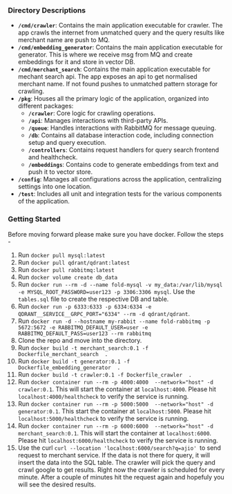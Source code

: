 ### Directory Descriptions

- **`/cmd/crawler`**: Contains the main application executable for crawler. The app crawls the internet from unmatched query and the query results like merchant name are push to MQ.
- **`/cmd/embedding_generator`**: Contains the main application executable for generator. This is where we receive msg from MQ and create embeddings for it and store in vector DB.
- **`/cmd/merchant_search`**: Contains the main application executable for mechant search api. The app exposes an api to get normalised merchant name. If not found pushes to unmatched pattern storage for crawling.
- **`/pkg`**: Houses all the primary logic of the application, organized into different packages:
  - **`/crawler`**: Core logic for crawling operations.
  - **`/api`**: Manages interactions with third-party APIs.
  - **`/queue`**: Handles interactions with RabbitMQ for message queuing.
  - **`/db`**: Contains all database interaction code, including connection setup and query execution.
  - **`/controllers`**: Contains request handlers for query search frontend and healthcheck.
  - **`/embeddings`**: Contains code to generate embeddings from text and push it to vector store.
- **`/config`**: Manages all configurations across the application, centralizing settings into one location.
- **`/test`**: Includes all unit and integration tests for the various components of the application.

### Getting Started

Before moving forward please make sure you have docker. Follow the steps - 
1) Run `docker pull mysql:latest`
2) Run `docker pull qdrant/qdrant:latest`
3) Run `docker pull rabbitmq:latest`
4) Run `docker volume create db_data`
5) Run `docker run --rm -d --name fold-mysql -v my_data:/var/lib/mysql -e MYSQL_ROOT_PASSWORD=user123 -p 3306:3306 mysql`. Use the `tables.sql` file to create the respective DB and table.
6) Run `docker run -p 6333:6333 -p 6334:6334 -e QDRANT__SERVICE__GRPC_PORT="6334" --rm -d qdrant/qdrant`. 
7) Run `docker run -d --hostname my-rabbit --name fold-rabbitmq -p 5672:5672 -e RABBITMQ_DEFAULT_USER=user -e RABBITMQ_DEFAULT_PASS=user123 --rm rabbitmq`
8) Clone the repo and move into the directory.
9) Run `docker build -t merchant_search:0.1 -f Dockerfile_merchant_search  .`
10) Run `docker build -t generator:0.1 -f Dockerfile_embedding_generator  .`
11) Run `docker build -t crawler:0.1 -f Dockerfile_crawler  .`
12) Run `docker container run --rm -p 4000:4000  --network="host" -d crawler:0.1`. This will start the container at `localhost:4000`.
Please hit `localhost:4000/healthcheck` to verify the service is running.
13) Run `docker container run --rm -p 5000:5000  --network="host" -d generator:0.1`. This start the container at `localhost:5000`.
Please hit `localhost:5000/healthcheck` to verify the service is running.
14) Run `docker container run --rm -p 6000:6000  --network="host" -d merchant_search:0.1`. This will start the container at `localhost:6000`. Please hit `localhost:6000/healthcheck` to verify the service is running.
15) Use the curl `curl --location 'localhost:6000/search?q=ajio' `to send request to merchant service. If the data is not there for query, it will insert the data into the SQL table. The crawler will pick the query and crawl google to get results. Right now the crawler is scheduled for every minute. After a couple of minutes hit the request again and hopefuly you will see the desired results. 